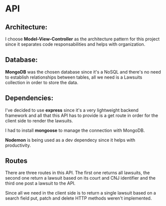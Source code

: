 # API

## Architecture:

I choose **Model-View-Controller** as the architecture pattern for this project since it separates code responsabilities and helps with organization.
## Database:
**MongoDB** was the chosen database since it's a NoSQL and there's no need to establish relationships between tables, all we need is a Lawsuits collection in order to store the data.
## Dependencies:
I've decided to use **express** since it's a very lightweight backend framework and all that this API has to provide is a get route in order for the client side to render the lawsuits.

I had to install **mongoose** to manage the connection with MongoDB.

**Nodemon** is being used as a dev dependecy since it helps with productivity.

## Routes

There are three routes in this API. The first one returns all lawsuits, the second one return a lawsuit based on its court and CNJ identifier and the third one post a lawsuit to the API. 

Since all we need in the client side is to return a single lawsuit based on a search field put, patch and delete HTTP methods weren't implemented.



